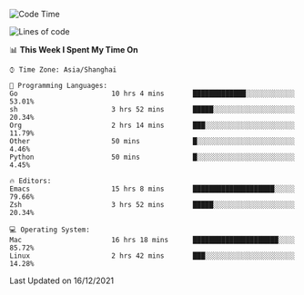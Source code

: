 <!--START_SECTION:waka-->
![Code Time](http://img.shields.io/badge/Code%20Time-489%20hrs%2054%20mins-blue)

![Lines of code](https://img.shields.io/badge/From%20Hello%20World%20I%27ve%20Written-22%20Thousand%20lines%20of%20code-blue)

📊 **This Week I Spent My Time On** 

```text
⌚︎ Time Zone: Asia/Shanghai

💬 Programming Languages: 
Go                       10 hrs 4 mins       █████████████░░░░░░░░░░░░   53.01% 
sh                       3 hrs 52 mins       █████░░░░░░░░░░░░░░░░░░░░   20.34% 
Org                      2 hrs 14 mins       ███░░░░░░░░░░░░░░░░░░░░░░   11.79% 
Other                    50 mins             █░░░░░░░░░░░░░░░░░░░░░░░░   4.46% 
Python                   50 mins             █░░░░░░░░░░░░░░░░░░░░░░░░   4.45%

🔥 Editors: 
Emacs                    15 hrs 8 mins       ████████████████████░░░░░   79.66% 
Zsh                      3 hrs 52 mins       █████░░░░░░░░░░░░░░░░░░░░   20.34%

💻 Operating System: 
Mac                      16 hrs 18 mins      █████████████████████░░░░   85.72% 
Linux                    2 hrs 42 mins       ███░░░░░░░░░░░░░░░░░░░░░░   14.28%

```


 Last Updated on 16/12/2021
<!--END_SECTION:waka-->
